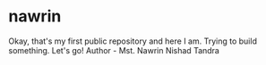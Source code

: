 # nawrin
Okay, that's my first public repository and here I am. Trying to build something. Let's go!
Author - Mst. Nawrin Nishad Tandra
